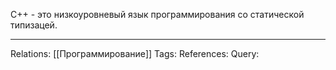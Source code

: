 С++ - это низкоуровневый язык программирования со статической типизацей. 

___
Relations: [[Программирование]] 
Tags: 
References: 
Query: 